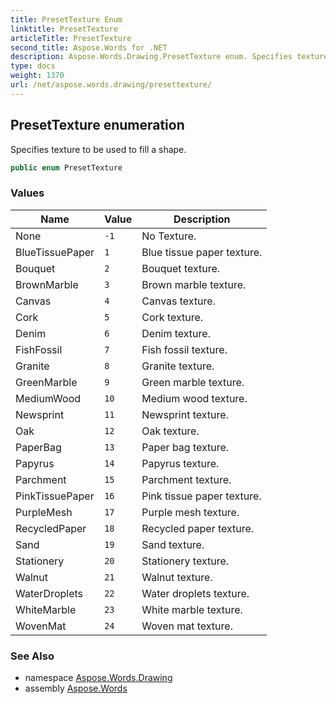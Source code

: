 ```yaml
---
title: PresetTexture Enum
linktitle: PresetTexture
articleTitle: PresetTexture
second_title: Aspose.Words for .NET
description: Aspose.Words.Drawing.PresetTexture enum. Specifies texture to be used to fill a shape in C#.
type: docs
weight: 1370
url: /net/aspose.words.drawing/presettexture/
---
```

## PresetTexture enumeration

Specifies texture to be used to fill a shape.

```csharp
public enum PresetTexture
```

### Values

| Name | Value | Description |
| --- | --- | --- |
| None | `-1` | No Texture. |
| BlueTissuePaper | `1` | Blue tissue paper texture. |
| Bouquet | `2` | Bouquet texture. |
| BrownMarble | `3` | Brown marble texture. |
| Canvas | `4` | Canvas texture. |
| Cork | `5` | Cork texture. |
| Denim | `6` | Denim texture. |
| FishFossil | `7` | Fish fossil texture. |
| Granite | `8` | Granite texture. |
| GreenMarble | `9` | Green marble texture. |
| MediumWood | `10` | Medium wood texture. |
| Newsprint | `11` | Newsprint texture. |
| Oak | `12` | Oak texture. |
| PaperBag | `13` | Paper bag texture. |
| Papyrus | `14` | Papyrus texture. |
| Parchment | `15` | Parchment texture. |
| PinkTissuePaper | `16` | Pink tissue paper texture. |
| PurpleMesh | `17` | Purple mesh texture. |
| RecycledPaper | `18` | Recycled paper texture. |
| Sand | `19` | Sand texture. |
| Stationery | `20` | Stationery texture. |
| Walnut | `21` | Walnut texture. |
| WaterDroplets | `22` | Water droplets texture. |
| WhiteMarble | `23` | White marble texture. |
| WovenMat | `24` | Woven mat texture. |

### See Also

* namespace [Aspose.Words.Drawing](../../aspose.words.drawing/)
* assembly [Aspose.Words](../../)
